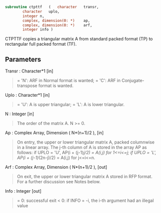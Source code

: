 ```fortran
subroutine ctpttf	(	character	transr,
		character	uplo,
		integer	n,
		complex, dimension(0: *)	ap,
		complex, dimension(0: *)	arf,
		integer	info )
```

 CTPTTF copies a triangular matrix A from standard packed format (TP)
 to rectangular full packed format (TF).

## Parameters
Transr : Character*1 [in]
> = 'N':  ARF in Normal format is wanted;
> = 'C':  ARF in Conjugate-transpose format is wanted.

Uplo : Character*1 [in]
> = 'U':  A is upper triangular;
> = 'L':  A is lower triangular.

N : Integer [in]
> The order of the matrix A.  N >= 0.

Ap : Complex Array, Dimension ( N*(n+1)/2 ), [in]
> On entry, the upper or lower triangular matrix A, packed
> columnwise in a linear array. The j-th column of A is stored
> in the array AP as follows:
> if UPLO = 'U', AP(i + (j-1)*j/2) = A(i,j) for 1<=i<=j;
> if UPLO = 'L', AP(i + (j-1)*(2n-j)/2) = A(i,j) for j<=i<=n.

Arf : Complex Array, Dimension ( N*(n+1)/2 ), [out]
> On exit, the upper or lower triangular matrix A stored in
> RFP format. For a further discussion see Notes below.

Info : Integer [out]
> = 0:  successful exit
> < 0:  if INFO = -i, the i-th argument had an illegal value

